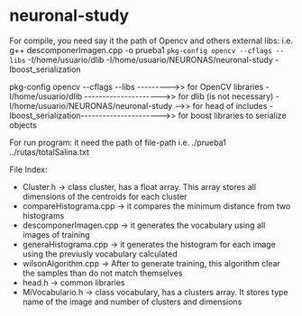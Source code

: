 # neuronal-study
For compile, you need say it the path of Opencv and others external libs:
 i.e. g++ descomponerImagen.cpp -o prueba1 `pkg-config opencv --cflags --libs` -I/home/usuario/dlib -I/home/usuario/NEURONAS/neuronal-study -lboost_serialization

 pkg-config opencv --cflags --libs --------->> for OpenCV libraries
 -I/home/usuario/dlib  --------------------->> for dlib (is not necessary)
 -I/home/usuario/NEURONAS/neuronal-study  -->> for head of includes
 -lboost_serialization---------------------->> for boost libraries to serialize objects


For run program:
 it need the path of file-path
 i.e. ./prueba1 ../rutas/totalSalina.txt

File Index:
 - Cluster.h 			 -> class cluster, has a float array. This array stores all dimensions of the centroids for each cluster
 - compareHistograma.cpp -> it compares the minimum distance from two histograms
 - descomponerImagen.cpp -> it generates the vocabulary using all images of training
 - generaHistograma.cpp  -> it generates the histogram for each image using the previusly vocabulary calculated
 - wilsonAlgorithm.cpp   -> After to generate training, this algorithm clear the samples than do not match themselves
 - head.h 				 -> common libraries
 - MiVocabulario.h 		 -> class vocabulary, has a clusters array. It stores type name of the image and number of clusters and 						   dimensions